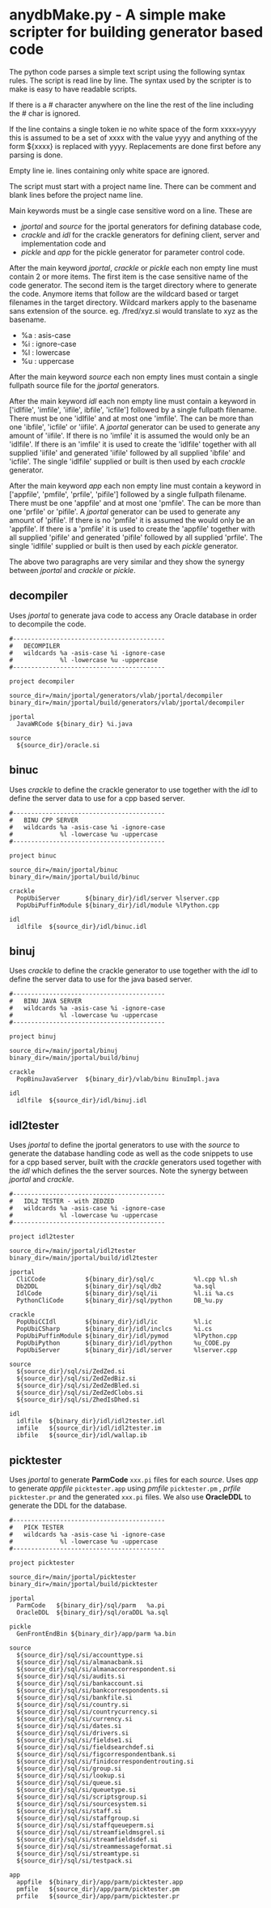 # anydbMake.py - A simple make scripter for building generator based code

The python code parses a simple text script using the following syntax rules.
The script is read line by line.
The syntax used by the scripter is to make is easy to have readable scripts.

If there is a # character anywhere on the line the rest of the line including the # char is ignored.  

If the line contains a single token ie no white space of the form xxxx=yyyy this is assumed to be a set of xxxx with the value yyyy and anything of the form ${xxxx} is replaced with yyyy. 
Replacements are done first before any parsing is done.  

Empty line ie. lines containing only white space are ignored.  

The script must start with a project name line. There can be comment and blank lines before the project name line.

Main keywords must be a single case sensitive word on a line. These are 

* *jportal* and *source* for the jportal generators for defining database code, 
* *crackle* and *idl* for the crackle generators for defining client, server and implementation code and 
* *pickle* and *app* for the pickle generator for parameter control code.

After the main keyword *jportal*, *crackle* or *pickle* each non empty line must contain 2 or more items. The first item is the case sensitive name of the code generator. 
The second item is the target directory where to generate the code. 
Anymore items that follow are the wildcard based or target filenames in the target directory.
Wildcard markers apply to the basename sans extension of the source. eg. /fred/xyz.si would translate to xyz as the basename.

- %a : asis-case
- %i : ignore-case
- %l : lowercase 
- %u : uppercase


After the main keyword *source* each non empty lines must contain a single fullpath source file for the *jportal* generators.

After the main keyword *idl* each non empty line must contain a keyword in ['idlfile', 'imfile', 'iifile', ibfile', 'icfile'] followed by a single fullpath filename. 
There must be one 'idlfile' and at most one 'imfile'. The can be more than one 'ibfile', 'icfile' or 'iifile'. 
A *jportal* generator can be used to generate any amount of 'iifile'.
If there is no 'imfile' it is assumed the would only be an 'idlfile'.
If there is an 'imfile' it is used to create the 'idlfile' together with all supplied 'iifile' and generated 'iifile' followed by all supplied 'ibfile' and 'icfile'.
The single 'idlfile' supplied or built is then used by each *crackle* generator. 

After the main keyword *app* each non empty line must contain a keyword in ['appfile', 'pmfile', 'prfile', 'pifile'] followed by a single fullpath filename. 
There must be one 'appfile' and at most one 'pmfile'. The can be more than one 'prfile' or 'pifile'. 
A *jportal* generator can be used to generate any amount of 'pifile'.
If there is no 'pmfile' it is assumed the would only be an 'appfile'.
If there is a 'pmfile' it is used to create the 'appfile' together with all supplied 'pifile' and generated 'pifile' followed by all supplied 'prfile'.
The single 'idlfile' supplied or built is then used by each *pickle* generator. 

The above two paragraphs are very similar and they show the synergy between *jportal* and *crackle* or *pickle*.

## decompiler

Uses *jportal* to generate java code to access any Oracle database in order to decompile the code.
 
    #------------------------------------------
    #   DECOMPILER
    #   wildcards %a -asis-case %i -ignore-case
    #             %l -lowercase %u -uppercase
    #------------------------------------------

    project decompiler

    source_dir=/main/jportal/generators/vlab/jportal/decompiler
    binary_dir=/main/jportal/build/generators/vlab/jportal/decompiler

    jportal
      JavaWRCode ${binary_dir} %i.java

    source
      ${source_dir}/oracle.si

## binuc

Uses *crackle* to define the crackle generator to use together with the *idl* to define the server data to use for a cpp based server.

    #------------------------------------------
    #   BINU CPP SERVER
    #   wildcards %a -asis-case %i -ignore-case
    #             %l -lowercase %u -uppercase
    #------------------------------------------
    
    project binuc
    
    source_dir=/main/jportal/binuc
    binary_dir=/main/jportal/build/binuc
    
    crackle  
      PopUbiServer       ${binary_dir}/idl/server %lserver.cpp
      PopUbiPuffinModule ${binary_dir}/idl/module %lPython.cpp
    
    idl        
      idlfile  ${source_dir}/idl/binuc.idl

## binuj 

Uses *crackle* to define the crackle generator to use together with the *idl* to define the server data to use for the java based server.

    #------------------------------------------
    #   BINU JAVA SERVER
    #   wildcards %a -asis-case %i -ignore-case
    #             %l -lowercase %u -uppercase
    #------------------------------------------
    
    project binuj
    
    source_dir=/main/jportal/binuj
    binary_dir=/main/jportal/build/binuj
    
    crackle  
      PopBinuJavaServer  ${binary_dir}/vlab/binu BinuImpl.java
    
    idl        
      idlfile  ${source_dir}/idl/binuj.idl

## idl2tester 

Uses *jportal* to define the jportal generators to use with the *source* to generate the database handling code as well as the code snippets to use for a cpp based server, built with the *crackle* generators used together with the *idl* which defines the the server sources. Note the synergy between *jportal* and *crackle*.

    #------------------------------------------
    #   IDL2 TESTER - with ZEDZED
    #   wildcards %a -asis-case %i -ignore-case
    #             %l -lowercase %u -uppercase
    #------------------------------------------
    
    project idl2tester
    
    source_dir=/main/jportal/idl2tester
    binary_dir=/main/jportal/build/idl2tester
    
    jportal
      CliCCode           ${binary_dir}/sql/c           %l.cpp %l.sh
      Db2DDL             ${binary_dir}/sql/db2         %a.sql
      IdlCode            ${binary_dir}/sql/ii          %l.ii %a.cs
      PythonCliCode      ${binary_dir}/sql/python      DB_%u.py
    
    crackle  
      PopUbiCCIdl        ${binary_dir}/idl/ic          %l.ic
      PopUbiCSharp       ${binary_dir}/idl/inclcs      %i.cs
      PopUbiPuffinModule ${binary_dir}/idl/pymod       %lPython.cpp
      PopUbiPython       ${binary_dir}/idl/python      %u_CODE.py
      PopUbiServer       ${binary_dir}/idl/server      %lserver.cpp
    
    source
      ${source_dir}/sql/si/ZedZed.si
      ${source_dir}/sql/si/ZedZedBiz.si
      ${source_dir}/sql/si/ZedZedBled.si
      ${source_dir}/sql/si/ZedZedClobs.si
      ${source_dir}/sql/si/ZhedIsDhed.si
    
    idl        
      idlfile  ${binary_dir}/idl/idl2tester.idl
      imfile   ${source_dir}/idl/idl2tester.im
      ibfile   ${source_dir}/idl/wallap.ib

## picktester 

Uses *jportal* to generate **ParmCode** `xxx.pi` files for each *source*. Uses *app* to generate *appfile* `picktester.app` using *pmfile* `picktester.pm` , *prfile* `picktester.pr` and the generated `xxx.pi` files. We also use **OracleDDL** to generate the DDL for the database.

    #------------------------------------------
    #   PICK TESTER 
    #   wildcards %a -asis-case %i -ignore-case
    #             %l -lowercase %u -uppercase
    #------------------------------------------
    
    project picktester
    
    source_dir=/main/jportal/picktester
    binary_dir=/main/jportal/build/picktester
    
    jportal
      ParmCode   ${binary_dir}/sql/parm   %a.pi
      OracleDDL  ${binary_dir}/sql/oraDDL %a.sql
    
    pickle
      GenFrontEndBin ${binary_dir}/app/parm %a.bin
    
    source
      ${source_dir}/sql/si/accounttype.si
      ${source_dir}/sql/si/almanacbank.si
      ${source_dir}/sql/si/almanaccorrespondent.si
      ${source_dir}/sql/si/audits.si
      ${source_dir}/sql/si/bankaccount.si
      ${source_dir}/sql/si/bankcorrespondents.si
      ${source_dir}/sql/si/bankfile.si
      ${source_dir}/sql/si/country.si
      ${source_dir}/sql/si/countrycurrency.si
      ${source_dir}/sql/si/currency.si
      ${source_dir}/sql/si/dates.si
      ${source_dir}/sql/si/drivers.si
      ${source_dir}/sql/si/fieldse1.si
      ${source_dir}/sql/si/fieldsearchdef.si
      ${source_dir}/sql/si/figcorrespondentbank.si
      ${source_dir}/sql/si/finidcorrespondentrouting.si
      ${source_dir}/sql/si/group.si
      ${source_dir}/sql/si/lookup.si
      ${source_dir}/sql/si/queue.si
      ${source_dir}/sql/si/queuetype.si
      ${source_dir}/sql/si/scriptsgroup.si
      ${source_dir}/sql/si/sourcesystem.si
      ${source_dir}/sql/si/staff.si
      ${source_dir}/sql/si/staffgroup.si
      ${source_dir}/sql/si/staffqueueperm.si
      ${source_dir}/sql/si/streamfieldmsgrel.si
      ${source_dir}/sql/si/streamfieldsdef.si
      ${source_dir}/sql/si/streammessageformat.si
      ${source_dir}/sql/si/streamtype.si
      ${source_dir}/sql/si/testpack.si
    
    app        
      appfile  ${binary_dir}/app/parm/picktester.app
      pmfile   ${source_dir}/app/parm/picktester.pm
      prfile   ${source_dir}/app/parm/picktester.pr

